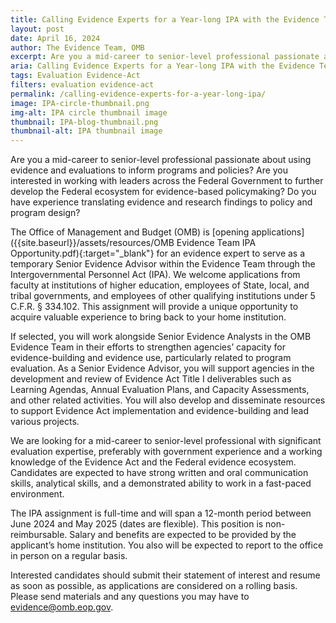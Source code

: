 ```yaml
---
title: Calling Evidence Experts for a Year-long IPA with the Evidence Team 
layout: post
date: April 16, 2024
author: The Evidence Team, OMB
excerpt: Are you a mid-career to senior-level professional passionate about using evidence and evaluations to inform programs and policies...
aria: Calling Evidence Experts for a Year-long IPA with the Evidence Team 
tags: Evaluation Evidence-Act
filters: evaluation evidence-act
permalink: /calling-evidence-experts-for-a-year-long-ipa/
image: IPA-circle-thumbnail.png
img-alt: IPA circle thumbnail image
thumbnail: IPA-blog-thumbnail.png
thumbnail-alt: IPA thumbnail image
---
```


Are you a mid-career to senior-level professional passionate about using evidence and evaluations to inform programs and policies? Are you interested in working with leaders across the Federal Government to further develop the Federal ecosystem for evidence-based policymaking? Do you have experience translating evidence and research findings to policy and program design?

The Office of Management and Budget (OMB) is [opening applications]({{site.baseurl}}/assets/resources/OMB Evidence Team IPA Opportunity.pdf){:target="_blank"} for an evidence expert to serve as a temporary Senior Evidence Advisor within the Evidence Team through the Intergovernmental Personnel Act (IPA). We welcome applications from faculty at institutions of higher education, employees of State, local, and tribal governments, and employees of other qualifying institutions under 5 C.F.R. § 334.102.  This assignment will provide a unique opportunity to acquire valuable experience to bring back to your home institution.

If selected, you will work alongside Senior Evidence Analysts in the OMB Evidence Team in their efforts to strengthen agencies’ capacity for evidence-building and evidence use, particularly related to program evaluation. As a Senior Evidence Advisor, you will support agencies in the development and review of Evidence Act Title I deliverables such as Learning Agendas, Annual Evaluation Plans, and Capacity Assessments, and other related activities. You will also develop and disseminate resources to support Evidence Act implementation and evidence-building and lead various projects.

We are looking for a mid-career to senior-level professional with significant evaluation expertise, preferably with government experience and a working knowledge of the Evidence Act and the Federal evidence ecosystem. Candidates are expected to have strong written and oral communication skills, analytical skills, and a demonstrated ability to work in a fast-paced environment. 

The IPA assignment is full-time and will span a 12-month period between June 2024 and May 2025 (dates are flexible). This position is non-reimbursable.  Salary and benefits are expected to be provided by the applicant’s home institution. You also will be expected to report to the office in person on a regular basis.

Interested candidates should submit their statement of interest and resume as soon as possible, as applications are considered on a rolling basis. Please send materials and any questions you may have to <evidence@omb.eop.gov>. 
